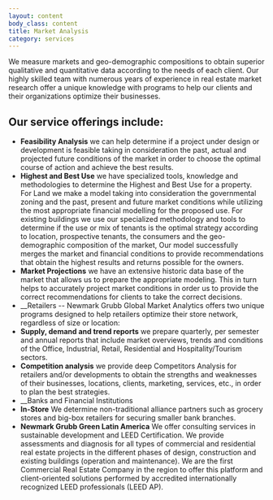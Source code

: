 ```yaml
---
layout: content
body_class: content
title: Market Analysis
category: services
---
```

We measure markets and geo-demographic compositions to obtain superior qualitative and quantitative data according to the needs of each client. Our highly skilled team with numerous years of experience in real estate market research offer a unique knowledge with programs to help our clients and their organizations optimize their businesses.

## Our service offerings include:

- __Feasibility Analysis__ we can help determine if a project under design or development is feasible taking in consideration the past, actual and projected future conditions of the market in order to choose the optimal course of action and achieve the best results.
- __Highest and Best Use__ we have specialized tools, knowledge and methodologies to determine the Highest and Best Use for a property. For Land we make a model taking into consideration the governmental zoning and the past, present and future market conditions while utilizing the most appropriate financial modelling for the proposed use.
For existing buildings we use our specialized methodology and tools to determine if the use or mix of tenants is the optimal strategy according to location, prospective tenants, the consumers and the geo-demographic composition of the market, Our model successfully merges the market and financial conditions to provide recommendations that obtain the highest results and returns possible for the owners.
- __Market Projections__ we have an extensive historic data base of the market that allows us to prepare the appropriate modeling. This in turn helps to accurately project market conditions in order us to provide the correct recommendations for clients to take the correct decisions.
- __Retailers -- Newmark Grubb Global Market Analytics offers two unique programs designed to help retailers optimize their store network, regardless of size or location:
- __Supply, demand and trend reports__ we prepare quarterly, per semester and annual reports that include market overviews, trends and conditions of the Office, Industrial, Retail, Residential and Hospitality/Tourism sectors.
- __Competition analysis__ we provide deep Competitors Analysis for retailers and/or developments to obtain the strengths and weaknesses of their businesses, locations, clients, marketing, services, etc., in order to plan the best strategies.
- __Banks and Financial Institutions
- __In-Store__ We determine non-traditional alliance partners such as grocery stores and big-box retailers for securing smaller bank branches.
- __Newmark Grubb Green Latin America__ We offer consulting services in sustainable development and LEED Certification. We provide assessments and diagnosis for all types of commercial and residential real estate projects in the different phases of design, construction and existing buildings (operation and maintenance). We are the first Commercial Real Estate Company in the region to offer this platform and client-oriented solutions  performed by accredited internationally recognized LEED professionals (LEED AP).
